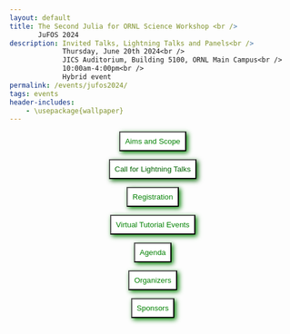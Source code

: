 ```yaml
---
layout: default
title: The Second Julia for ORNL Science Workshop <br />
       JuFOS 2024
description: Invited Talks, Lightning Talks and Panels<br />
             Thursday, June 20th 2024<br />
             JICS Auditorium, Building 5100, ORNL Main Campus<br />
             10:00am-4:00pm<br />
             Hybrid event
permalink: /events/jufos2024/
tags: events
header-includes:
    - \usepackage{wallpaper}
---
```


<div id="container">
<center>
<button style="padding: 8px; background-color: white; color: green; box-shadow: 3px 3px 8px" 
  onclick="window.location.href='#aims-and-scope';">Aims and Scope</button>

<button style="padding: 8px; background-color: white; color: darkgreen; box-shadow: 3px 3px 8px"
  onclick="window.location.href='#call-for-lightning-talks';">Call for Lightning Talks</button>

<button style="padding: 8px; background-color: white; color: green; box-shadow: 3px 3px 8px"
  onclick="window.location.href='#registration';">Registration</button>

<button style="padding: 8px; background-color: white; color: green; box-shadow: 3px 3px 8px"
  onclick="window.location.href='#virtual-tutorial-events';">Virtual Tutorial Events</button>

<button style="padding: 8px; background-color: white; color: green; box-shadow: 3px 3px 8px"
  onclick="window.location.href='#agenda';">Agenda</button>

<button style="padding: 8px; background-color: white; color: green; box-shadow: 3px 3px 8px"
  onclick="window.location.href='#organizers';">Organizers</button>

<button style="padding: 8px; background-color: white; color: green; box-shadow: 3px 3px 8px"
  onclick="window.location.href='#sponsors';">Sponsors</button>

</center>
</div>


<html>
 <head>
    <style>
    {
        box-sizing: border-box;
    }
    /* Set additional styling options for the columns*/
    .column {
    float: left;
    width: 50%;
    }

    .row:after {
    content: "";
    display: table;
    clear: both;
    }
    </style>
 </head>
 <body>
    <div class="row">
        <div class="column">
          <img src="../images/ORNL-twoline-green.svg" width="400" height="200">
        </div>
        <div class="column">
          <img src="../images/julia_logo.svg" width="350" height="200">
          <small> <center><a href="https://julialang.org">https://julialang.org</a> </center></small>
        </div>
    </div>
 </body>
</html>

 
<p align="justify">
<a href="https://julialang.org">Julia</a> is a modern open-source language and unified ecosystem for science. Powered by the widely vendor-adopted <a href="https://llvm.org/">LLVM compiler infrastructure</a>, Julia attempts to close the gaps in high-productivity and high-performance, in which the combination of Python with traditional compiled languages C, C++ and Fortran, <b>Python+X</b>, can be a costly development and maintenance investment for scientific projects.

Julia's out-of-the-box abstraction for multidimensional arrays and math, while providing a powerful high-level interface for data analysis, visualization and interactive computing (the Julia REPL, Jupyter and Pluto.jl notebooks). In addition, several aspects that traditionally belong to a language ecosystem are core aspects of Julia: packaging, reproducible environments, and powerful macros metaprogramming for code instrumentation (profiling, testing, etc.) and interoperability with existing Fortran, C and Python codes. Thus, Julia provides an interesting investment when trying to find a balance between development costs and scientific discovery.
</p>

# Aims and Scope

<p align="justify">
After a successful <a href="https://ornl.github.io/events/jufos2022/">first edition in 2022</a> with 101 registrations, lightning talks and discussion sessions, the Second Julia for ORNL Science Workshop, JuFOS 2024, invites the lab's scientific community to share current challenges and opportunities for their computing needs. We aim to provide a venue to discuss the potential of Julia as a language for science, and its ecosystem, current uses, and community status updates.

Our goal is to provide a venue to exchange research and development ideas about current state-of-the-art development of scientific codes at ORNL and potential collaborations and investments around a relatively new language designed for science. We welcome applications from the wide range of experimental, observational, high-performance computing (HPC) projects at ORNL.
</p>

# Call for Lightning Talks

We invite ORNL participants to present a 3 to 5 minute lightning talk that aligns with the scope of the workshop (option provided in the registration form).


**Topics:**

- Experiences using Julia in experimental, observational science
- Experiences using Julia in heterogeneous HPC (CPU, GPU, network, I/O, etc.)
- Existing co-design challenges in C, C++, Fortran, Python: packaging, performance, composition, programming models
- Status and roadmap of languages for scientific computing
- Artificial Intelligence, Machine Learning (AI/ML) workflows
- Experiences with high-level languages (Python, R, Julia) in HPC
- Ecosystems for Reproducibility and Performance Portability
- Community codes written in Julia
- Julia as a language for teaching computational science concepts
- Interactive data analysis and visualization (Jupyter, Pluto.jl)
- Julia for research software engineering
- High-level languages for rapid prototyping

# Registration

<p align="justify">
While this is a hybrid event, we encourage in-person participation for the morning, working lunch, lightning talks and panel sessions to learn more about the language and its community. We invite attendees to share their work regarding with the lab community by submitting a 3-5 minute lightning talk.
Lunch, snacks and coffee will be provided for in-person attendees. Virtual attendees will receive a Zoom link to join the event.
</p>

**Registration Link:** Please register by **June 1st 2024** [here](https://forms.gle/5izuP7EWy9pQgL9X7). 

> The registration form includes the option to propose a lightning talk.

- **Registration is required for in-person and virtual meeting option via Zoom**
- **We encourage early registration for in-person participation due to the venue's limited capacity**

# Virtual Tutorial Events

These virtual events are offered the week of the workshop. Separate registration is required, please visit [the events site](https://www.olcf.ornl.gov/2024/05/02/julia-for-hpc-and-intro-to-julia-for-science/).
Registration for the workshop **DOES NOT** include registration for the virtual tutorials.

- **Julia for HPC:** Tuesday, June 18th 2024, 1:00pm-4:00pm
- **Intro to Julia for Science:** Friday, June 19th 2024, 1:00pm-4:00pm
  
# Agenda

Thursday, June 20th 2024 at the JICS Auditorium, Building 5100

| Time              | Session                                                                     | Presenter                        |
| ----------------- | --------------------------------------------------------------------------- | -------------------------------- |
| **Morning**       |                                                                             |                                  |
| 10:00am-10:30am   | Welcome, updates, brief intro to Julia                                      | William Godoy                    |
| 10:30am-11:00am   | LLMs and easy performance portability with JACC.jl in Julia                 | Pedro Valero-Lara                |
| 11:00am-11:45am   | Invited Talk: "Sunny.jl: lessons learned from a DOE scientific application" | Kipton Barros, LANL              |
| 11:45am-12:10pm   | Break                                                                       |                                  |
| **Working Lunch** |                                                                             |                                  |
| 12:10pm-12:50pm   | Invited Talk: "Heterogeneous computing with the Julia language: from A64FX to the IPU"         | Mosè Giordano, UCL, UK           |
| 12:50pm-1:00pm    | Break                                                                       |                                  |
| **Afternoon**     |                                                                             |                                  |
| 1:00pm-3:45pm     | Lightning Talks/Panel Session  (3-5 min each)                               | Session Chair: Het Mankad        |
|                   | **TBD**                                                                     | **Author**                       |
| 3:45pm-4:00pm     | Closing remarks, adjourn                                                    | Pedro Valero-Lara, William Godoy |



# Organizers


- [William F Godoy](https://www.ornl.gov/staff-profile/william-f-godoy)
- [Pedro Valero-Lara](https://www.ornl.gov/staff-profile/pedro-valero-lara)
- [Het Mankad](https://www.ornl.gov/staff-profile/het-y-mankad)
- [Steven E. Hahn](https://www.ornl.gov/staff-profile/steven-e-hahn)
- [Jeffrey S Vetter](https://www.ornl.gov/staff-profile/jeffrey-s-vetter)
- [Rafael Ferreira da Silva](https://www.ornl.gov/staff-profile/rafael-ferreira-da-silva)
- Corinna Thomas

# Sponsors

- The [Advanced Computing Systems Research Section](https://www.ornl.gov/section/advanced-computing-systems-research)

- The [ASCR Bluestone Project](https://csmd.ornl.gov/Bluestone)

- The [ASCR S4PST CASS Project](https://ornl.github.io/events/s4pst2023/)

- The [ASCR PESO CASS Project](https://pesoproject.org/)
  
- The [Oak Ridge Leadership Computing Facility](https://www.olcf.ornl.gov/)
